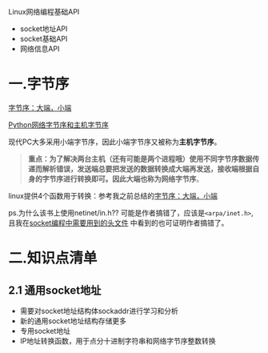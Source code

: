 Linux网络编程基础API

- socket地址API
- socket基础API
- 网络信息API

# 一.字节序
[字节序：大端，小端](http://beginman.cn/unp/2015/10/15/unp-socket/)

[Python网络字节序和主机字节序](http://blog.sina.com.cn/s/blog_4b5039210100f2a0.html)

现代PC大多采用小端字节序，因此小端字节序又被称为**主机字节序**。

>**重点：**为了解决两台主机（还有可能是两个进程哦）使用不同字节序数据传递而解析错误，发送端总要把发送的数据转换成大端再发送，接收端根据自身的字节序进行转换即可。因此大端也称为**网络字节序**。

linux提供4个函数用于转换：参考我之前总结的[字节序：大端，小端](http://beginman.cn/unp/2015/10/15/unp-socket/)

ps.为什么该书上使用netinet/in.h?? 可能是作者搞错了，应该是`<arpa/inet.h>`, 且我在[socket编程中需要用到的头文件](http://staff.ustc.edu.cn/~mengning/np/linux_socket/new_page_4.htm) 中看到的也可证明作者搞错了。

# 二.知识点清单

## 2.1 通用socket地址

- 需要对socket地址结构体sockaddr进行学习和分析 
- 新的通用socket地址结构存储更多
- 专用socket地址
- IP地址转换函数，用于点分十进制字符串和网络字节序整数转换





